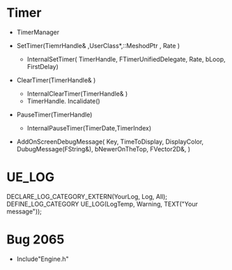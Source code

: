 # Timer
- TimerManager

- SetTimer(TiemrHandle& ,UserClass*,<UserClass>::MeshodPtr  ,  Rate  )
  - InternalSetTimer(
                            TimerHandle,
                            FTimerUnifiedDelegate,
                            Rate,
                            bLoop,
                            FirstDelay)

- ClearTimer(TimerHandle& )
  - InternalClearTimer(TimerHandle& )
  - TimerHandle. Incalidate()

- PauseTimer(TimerHandle)
  - InternalPauseTimer(TimerDate,TimerIndex)

- AddOnScreenDebugMessage(
                                            Key,
                                            TimeToDisplay,
                                            DisplayColor,
                                            DubugMessage(FString&),
                                            bNewerOnTheTop,
                                            FVector2D&,
                                            )

# UE_LOG
DECLARE_LOG_CATEGORY_EXTERN(YourLog, Log, All);
DEFINE_LOG_CATEGORY
UE_LOG(LogTemp, Warning, TEXT("Your message"));



# Bug 2065
- Include"Engine.h"
